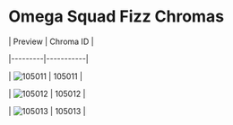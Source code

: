 # Omega Squad Fizz Chromas


| Preview | Chroma ID |

|---------|-----------|

| ![105011](https://raw.communitydragon.org/latest/plugins/rcp-be-lol-game-data/global/default/v1/champion-chroma-images/105/105011.png) | 105011 |

| ![105012](https://raw.communitydragon.org/latest/plugins/rcp-be-lol-game-data/global/default/v1/champion-chroma-images/105/105012.png) | 105012 |

| ![105013](https://raw.communitydragon.org/latest/plugins/rcp-be-lol-game-data/global/default/v1/champion-chroma-images/105/105013.png) | 105013 |